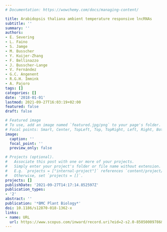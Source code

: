 ```yaml
---
# Documentation: https://wowchemy.com/docs/managing-content/

title: Arabidopsis thaliana ambient temperature responsive lncRNAs
subtitle: ''
summary: ''
authors:
- E. Severing
- L. Faino
- S. Jamge
- M. Busscher
- Y. Kuijer-Zhang
- F. Bellinazzo
- J. Busscher-Lange
- V. Fernández
- G.C. Angenent
- R.G.H. Immink
- A. Pajoro
tags: []
categories: []
date: '2018-01-01'
lastmod: 2021-09-27T16:03:19+02:00
featured: false
draft: false

# Featured image
# To use, add an image named `featured.jpg/png` to your page's folder.
# Focal points: Smart, Center, TopLeft, Top, TopRight, Left, Right, BottomLeft, Bottom, BottomRight.
image:
  caption: ''
  focal_point: ''
  preview_only: false

# Projects (optional).
#   Associate this post with one or more of your projects.
#   Simply enter your project's folder or file name without extension.
#   E.g. `projects = ["internal-project"]` references `content/project/deep-learning/index.md`.
#   Otherwise, set `projects = []`.
projects: []
publishDate: '2021-09-27T14:17:14.852597Z'
publication_types:
- '2'
abstract: ''
publication: '*BMC Plant Biology*'
doi: 10.1186/s12870-018-1362-x
links:
- name: URL
  url: https://www.scopus.com/inward/record.uri?eid=2-s2.0-85050009786&doi=10.1186%2fs12870-018-1362-x&partnerID=40&md5=554eb72afa9b1ea309045a48f64bacb0
---
```

